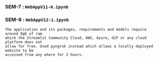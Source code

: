 ### SEM-7 : `WebAppV11-6.ipynb`
### SEM-8 : `WebAppV12-1.ipynb`

```
The application and its packages, requirements and models require around 8gb of ram
which the Streamlit Community Cloud, AWS, Azure, GCP or any cloud platform does not
allow for free. Used pyngrok instead which allows a locally deployed website to be
accessed from any where for 2 hours.
```
